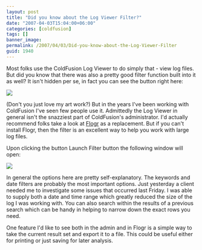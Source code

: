 ```yaml
---
layout: post
title: "Did you know about the Log Viewer Filter?"
date: "2007-04-03T15:04:00+06:00"
categories: [coldfusion]
tags: []
banner_image: 
permalink: /2007/04/03/Did-you-know-about-the-Log-Viewer-Filter
guid: 1940
---
```


Most folks use the ColdFusion Log Viewer to do simply that - view log files. But did you know that there was also a pretty good filter function built into it as well? It isn't hidden per se, in fact you can see the button right here:

<img src="http://ray.camdenfamily.com/images/l1.jpg">

(Don't you just love my art work?) But in the years I've been working with ColdFusion I've seen few people use it. Admittedly the Log Viewer in general isn't the snazziest part of ColdFusion's administrator. I'd actually recommend folks take a look at <a href="http://flogr.riaforge.org/">Flogr</a> as a replacement. But if you can't install Flogr, then the filter is an excellent way to help you work with large log files. 

Upon clicking the button Launch Filter button the following window will open:

<img src="http://ray.camdenfamily.com/images/l2.jpg">

In general the options here are pretty self-explanatory. The keywords and date filters are probably the most important options. Just yesterday a client needed me to investigate some issues that occurred last Friday. I was able to supply both a date and time range which greatly reduced the size of the log I was working with. You can also search within the results of a previous search which can be handy in helping to narrow down the exact rows you need. 

One feature I'd like to see both in the admin and in Flogr is a simple way to take the current result set and export it to a file. This could be useful either for printing or just saving for later analysis.